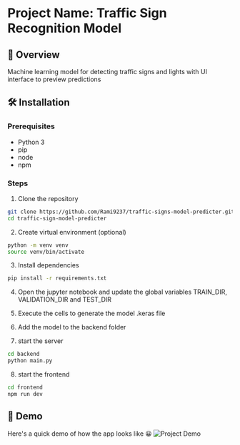 # Project Name: Traffic Sign Recognition Model

## 🚦 Overview
Machine learning model for detecting traffic signs and lights with UI interface to preview predictions

## 🛠 Installation
### Prerequisites
- Python 3
- pip
- node
- npm

### Steps
1. Clone the repository
```bash
git clone https://github.com/Rami9237/traffic-signs-model-predicter.git
cd traffic-sign-model-predicter
```

2. Create virtual environment (optional)
```bash
python -m venv venv
source venv/bin/activate
```

3. Install dependencies
```bash
pip install -r requirements.txt
```

4. Open the jupyter notebook and update the global variables TRAIN_DIR, VALIDATION_DIR and TEST_DIR

5. Execute the cells to generate the model .keras file

6. Add the model to the backend folder

7. start the server 
```bash
cd backend
python main.py
```
8. start the frontend
```bash
cd frontend
npm run dev
```
## 🚀 Demo
Here's a quick demo of how the app looks like 😀
![Project Demo](./demomodel.gif)
